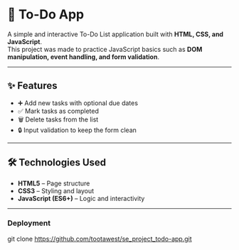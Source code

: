 # 📝 To-Do App

A simple and interactive To-Do List application built with **HTML, CSS, and JavaScript**.  
This project was made to practice JavaScript basics such as **DOM manipulation, event handling, and form validation**.

---

## ✨ Features

- ➕ Add new tasks with optional due dates
- ✅ Mark tasks as completed
- 🗑️ Delete tasks from the list
- 🔒 Input validation to keep the form clean

---

## 🛠️ Technologies Used

- **HTML5** – Page structure
- **CSS3** – Styling and layout
- **JavaScript (ES6+)** – Logic and interactivity

---

### Deployment

git clone https://github.com/tootawest/se_project_todo-app.git
